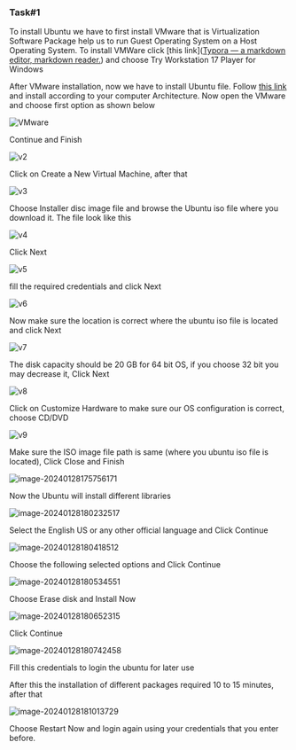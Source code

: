 ### Task#1

To install Ubuntu we have to first install VMware that is Virtualization Software Package help us to run Guest Operating System on a Host Operating System. To install VMWare click [this link]([Typora — a markdown editor, markdown reader.](https://typora.io/)) and choose Try Workstation 17 Player for Windows

After VMware installation, now we have to install Ubuntu file. Follow [this link](https://ubuntu.com/download/desktop) and install according to your computer Architecture. Now open the VMware and choose first option as shown below

![VMware](C:\Users\Dulmi\Downloads\v1.PNG)

Continue and Finish

![v2](C:\Users\Dulmi\Downloads\v2.PNG)

Click on Create a New Virtual Machine, after that

![v3](C:\Users\Dulmi\Downloads\v3.PNG)

Choose Installer disc image file and browse the Ubuntu iso file where you download it. The file look like this

![v4](C:\Users\Dulmi\Downloads\v4.png)

Click Next 

![v5](C:\Users\Dulmi\Downloads\v5.png)

fill the required credentials and click Next

![v6](C:\Users\Dulmi\Downloads\v6.png)

Now make sure the location is correct where the ubuntu iso file is located and click Next

![v7](C:\Users\Dulmi\Downloads\v7.png)

The disk capacity should be 20 GB for 64 bit OS, if you choose 32 bit you may decrease it, Click Next

![v8](C:\Users\Dulmi\Downloads\v8.png)

Click on Customize Hardware to make sure our OS configuration is correct, choose CD/DVD 

![v9](C:\Users\Dulmi\Downloads\v9.png)

Make sure the ISO image file path is same (where you ubuntu iso file is located), Click Close and Finish

![image-20240128175756171](C:\Users\Dulmi\AppData\Roaming\Typora\typora-user-images\image-20240128175756171.png)

Now the Ubuntu will install different libraries 

![image-20240128180232517](C:\Users\Dulmi\AppData\Roaming\Typora\typora-user-images\image-20240128180232517.png)

Select the English US or any other official language and Click Continue

![image-20240128180418512](C:\Users\Dulmi\AppData\Roaming\Typora\typora-user-images\image-20240128180418512.png)

Choose the following selected options and Click Continue

![image-20240128180534551](C:\Users\Dulmi\AppData\Roaming\Typora\typora-user-images\image-20240128180534551.png)

Choose Erase disk and Install Now

![image-20240128180652315](C:\Users\Dulmi\AppData\Roaming\Typora\typora-user-images\image-20240128180652315.png)

Click Continue

![image-20240128180742458](C:\Users\Dulmi\AppData\Roaming\Typora\typora-user-images\image-20240128180742458.png)

Fill this credentials to login the ubuntu for later use

After this the installation of different packages required 10 to 15 minutes, after that

![image-20240128181013729](C:\Users\Dulmi\AppData\Roaming\Typora\typora-user-images\image-20240128181013729.png)

Choose Restart Now and login again using your credentials that you enter before.
